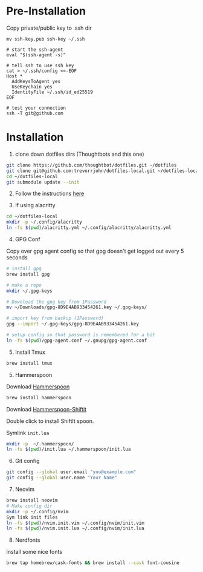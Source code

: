 # Pre-Installation

Copy private/public key to .ssh dir

```
mv ssh-key.pub ssh-key ~/.ssh

# start the ssh-agent
eval "$(ssh-agent -s)"

# tell ssh to use ssh key
cat > ~/.ssh/config <<-EOF
Host *
  AddKeysToAgent yes
  UseKeychain yes
  IdentityFile ~/.ssh/id_ed25519
EOF

# test your connection
ssh -T git@github.com
```

# Installation

1. clone down dotfiles dirs (Thoughtbots and this one)

```bash
git clone https://github.com/thoughtbot/dotfiles.git ~/dotfiles
git clone git@github.com:trevorrjohn/dotfiles-local.git ~/dotfiles-local
cd ~/dotfiles-local
git submodule update --init
```

2. Follow the instructions [here](https://github.com/thoughtbot/dotfiles#install)

3. If using alacritty

```bash
cd ~/dotfiles-local
mkdir -p ~/.config/alacritty
ln -fs $(pwd)/alacritty.yml ~/.config/alacritty/alacritty.yml
```

4. GPG Conf

Copy over gpg agent config so that gpg doesn't get logged out every 5 seconds

```bash
# install gpg
brew install gpg

# make a repo
mkdir ~/.gpg-keys

# Download the gpg key from 1Password
mv ~/Downloads/gpg-8D9E4AB933454261.key ~/.gpg-keys/

# import key from backup (1Password)
gpg --import ~/.gpg-keys/gpg-8D9E4AB933454261.key

# setup config so that password is remembered for a bit
ln -fs $(pwd)/gpg-agent.conf ~/.gnupg/gpg-agent.conf
```

5. Install Tmux

```bash
brew install tmux
```

5. Hammerspoon

Download [Hammerspoon](https://www.hammerspoon.org)

```bash
brew install hammerspoon
```

Download [Hammerspoon-Shiftit](https://github.com/peterklijn/hammerspoon-shiftit/raw/master/Spoons/ShiftIt.spoon.zip)

Double click to install ShiftIt spoon.

Symlink `init.lua`

```bash
mkdir -p  ~/.hammerspoon/
ln -fs $(pwd)/init.lua ~/.hammerspoon/init.lua
```

6. Git config

```sh
git config --global user.email "you@example.com"
git config --global user.name "Your Name"
```

7. Neovim

```sh
brew install neovim
# Make config dir
mkdir -p ~/.config/nvim
Sym link init files
ln -fs $(pwd)/nvim.init.vim ~/.config/nvim/init.vim
ln -fs $(pwd)/nvim.init.lua ~/.config/nvim/init.lua
```

8. Nerdfonts

Install some nice fonts
```sh
brew tap homebrew/cask-fonts && brew install --cask font-cousine
```
